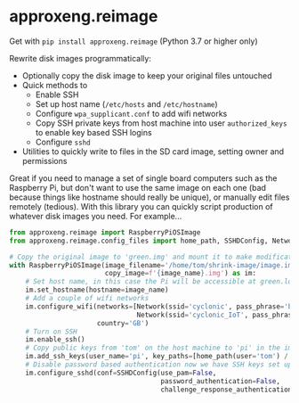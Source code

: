 # approxeng.reimage

Get with `pip install approxeng.reimage` (Python 3.7 or higher only)

Rewrite disk images programmatically:

* Optionally copy the disk image to keep your original files untouched
* Quick methods to
  * Enable SSH
  * Set up host name (`/etc/hosts` and `/etc/hostname`)
  * Configure `wpa_supplicant.conf` to add wifi networks
  * Copy SSH private keys from host machine into user `authorized_keys` to enable key based SSH logins
  * Configure `sshd`
* Utilities to quickly write to files in the SD card image, setting owner and permissions

Great if you need to manage a set of single board computers such as the Raspberry Pi, but don't want
to use the same image on each one (bad because things like hostname should really be unique), or 
manually edit files remotely (tedious). With this library you can quickly script production of whatever
disk images you need. For example...

```Python
from approxeng.reimage import RaspberryPiOSImage
from approxeng.reimage.config_files import home_path, SSHDConfig, Network

# Copy the original image to 'green.img' and mount it to make modifications
with RaspberryPiOSImage(image_filename='/home/tom/shrink-image/image.img',
                        copy_image=f'{image_name}.img') as im:
    # Set host name, in this case the Pi will be accessible at green.local
    im.set_hostname(hostname=image_name)
    # Add a couple of wifi networks
    im.configure_wifi(networks=[Network(ssid='cyclonic', pass_phrase='blah blah blah'),
                                Network(ssid='cyclonic_IoT', pass_phrase='blah blah blah')],
                      country='GB')
    # Turn on SSH
    im.enable_ssh()
    # Copy public keys from 'tom' on the host machine to 'pi' in the image
    im.add_ssh_keys(user_name='pi', key_paths=[home_path(user='tom') / '.ssh/id_rsa.pub'])
    # Disable password based authentication now we have SSH keys set up
    im.configure_sshd(conf=SSHDConfig(use_pam=False,
                                      password_authentication=False,
                                      challenge_response_authentication=False))

```

